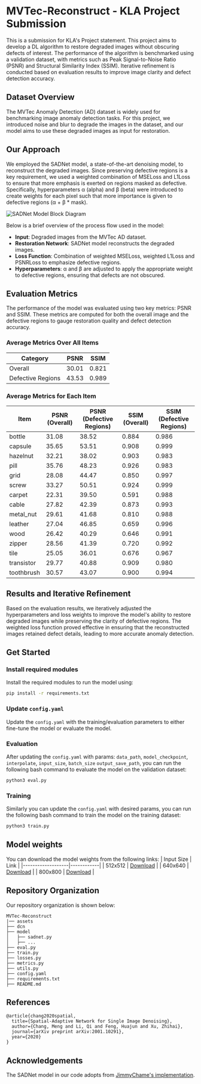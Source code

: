 # MVTec-Reconstruct - KLA Project Submission

This is a submission for KLA's Project statement. This project aims to develop a DL algorithm to restore degraded images without obscuring defects of interest. The performance of the algorithm is benchmarked using a validation dataset, with metrics such as Peak Signal-to-Noise Ratio (PSNR) and Structural Similarity Index (SSIM). Iterative refinement is conducted based on evaluation results to improve image clarity and defect detection accuracy.

## Dataset Overview
The MVTec Anomaly Detection (AD) dataset is widely used for benchmarking image anomaly detection tasks. For this project, we introduced noise and blur to degrade the images in the dataset, and our model aims to use these degraded images as input for restoration.

## Our Approach
We employed the SADNet model, a state-of-the-art denoising model, to reconstruct the degraded images. Since preserving defective regions is a key requirement, we used a weighted combination of MSELoss and L1Loss to ensure that more emphasis is exerted on regions masked as defective. Specifically, hyperparameters α (alpha) and β (beta) were introduced to create weights for each pixel such that more importance is given to defective regions (α + β * mask).

![SADNet Model Block Diagram](path/to/block_diagram.png)

Below is a brief overview of the process flow used in the model:
- **Input**: Degraded images from the MVTec AD dataset.
- **Restoration Network**: SADNet model reconstructs the degraded images.
- **Loss Function**: Combination of weighted MSELoss, weighted L1Loss and PSNRLoss to emphasize defective regions.
- **Hyperparameters**: α and β are adjusted to apply the appropriate weight to defective regions, ensuring that defects are not obscured.

## Evaluation Metrics
The performance of the model was evaluated using two key metrics: PSNR and SSIM. These metrics are computed for both the overall image and the defective regions to gauge restoration quality and defect detection accuracy.

### Average Metrics Over All Items
| Category          | PSNR       | SSIM       |
|-------------------|------------|------------|
| Overall           | 30.01      | 0.821      |
| Defective Regions | 43.53      | 0.989      |

### Average Metrics for Each Item
| Item        | PSNR (Overall) | PSNR (Defective Regions) | SSIM (Overall) | SSIM (Defective Regions) |
|-------------|----------------|--------------------------|----------------|--------------------------|
| bottle      | 31.08          | 38.52                    | 0.884          | 0.986                    |
| capsule     | 35.65          | 53.51                    | 0.908          | 0.999                    |
| hazelnut    | 32.21          | 38.02                    | 0.903          | 0.983                    |
| pill        | 35.76          | 48.23                    | 0.926          | 0.983                    |
| grid        | 28.08          | 44.47                    | 0.850          | 0.997                    |
| screw       | 33.27          | 50.51                    | 0.924          | 0.999                    |
| carpet      | 22.31          | 39.50                    | 0.591          | 0.988                    |
| cable       | 27.82          | 42.39                    | 0.873          | 0.993                    |
| metal_nut   | 29.61          | 41.68                    | 0.810          | 0.988                    |
| leather     | 27.04          | 46.85                    | 0.659          | 0.996                    |
| wood        | 26.42          | 40.29                    | 0.646          | 0.991                    |
| zipper      | 28.56          | 41.39                    | 0.720          | 0.992                    |
| tile        | 25.05          | 36.01                    | 0.676          | 0.967                    |
| transistor  | 29.77          | 40.88                    | 0.909          | 0.980                    |
| toothbrush  | 30.57          | 43.07                    | 0.900          | 0.994                    |

## Results and Iterative Refinement
Based on the evaluation results, we iteratively adjusted the hyperparameters and loss weights to improve the model's ability to restore degraded images while preserving the clarity of defective regions. The weighted loss function proved effective in ensuring that the reconstructed images retained defect details, leading to more accurate anomaly detection.


## Get Started 

### Install required modules
Install the required modules to run the model using:

```bash
pip install -r requirements.txt
```
### Update `config.yaml`
Update the `config.yaml` with the training/evaluation parameters to either fine-tune the model or evaluate the model.

### Evaluation
After updating the `config.yaml` with params: `data_path`, `model_checkpoint`, `interpolate`, `input_size`, `batch_size` `output_save_path`, you can run the following bash command to evaluate the model on the validation dataset:
```bash
python3 eval.py
```

### Training
Similarly you can update the `config.yaml` with desired params, you can run the following bash command to train the model on the training dataset:
```bash
python3 train.py
```

## Model weights
You can download the model weights from the following links:
| Input Size          | Link       | 
|-------------------|------------|
| 512x512           | [Download](https://drive.google.com/file/d/1-BJl5tiXyFBs6b5dP7JCQ_roMrUCcDmV/view?usp=sharing)   |
| 640x640 | [Download](https://drive.google.com/file/d/1tTkGiX7N40oBW8eyHj0tQJZspwakZ4qv/view?usp=sharing)      |
| 800x800 | [Download](https://drive.google.com/file/d/1fnkGLoVPN8ndVl0qmsc2-n7ZKBz23ukA/view?usp=sharing)       |


## Repository Organization

Our repository organization is shown below:

```
MVTec-Reconstruct
|── assets
├── dcn
├── model
│   ├── sadnet.py
│   ├── ...
├── eval.py
├── train.py
├── losses.py
├── metrics.py
├── utils.py
├── config.yaml
├── requirements.txt
├── README.md

```

## References
```
@article{chang2020spatial,
  title={Spatial-Adaptive Network for Single Image Denoising},
  author={Chang, Meng and Li, Qi and Feng, Huajun and Xu, Zhihai},
  journal={arXiv preprint arXiv:2001.10291},
  year={2020}
}
```
## Acknowledgements
The SADNet model in our code adopts from [JimmyChame's implementation](https://github.com/JimmyChame/SADNet).